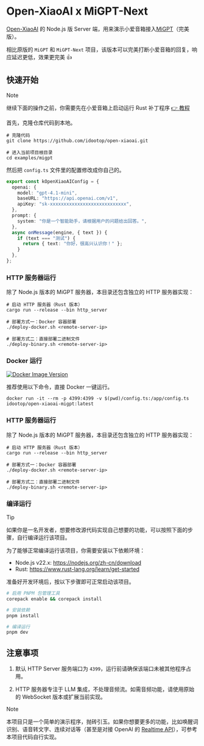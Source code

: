 # Open-XiaoAI x MiGPT-Next

[Open-XiaoAI](https://github.com/idootop/open-xiaoai) 的 Node.js 版 Server 端，用来演示小爱音箱接入[MiGPT](https://github.com/idootop/mi-gpt)（完美版）。

相比原版的 `MiGPT` 和 `MiGPT-Next` 项目，该版本可以完美打断小爱音箱的回复，响应延迟更低，效果更完美 👍

## 快速开始

> [!NOTE]
> 继续下面的操作之前，你需要先在小爱音箱上启动运行 Rust 补丁程序 [👉 教程](../../packages/client-rust/README.md)

首先，克隆仓库代码到本地。

```shell
# 克隆代码
git clone https://github.com/idootop/open-xiaoai.git

# 进入当前项目根目录
cd examples/migpt
```

然后把 `config.ts` 文件里的配置修改成你自己的。

```typescript
export const kOpenXiaoAIConfig = {
  openai: {
    model: "gpt-4.1-mini",
    baseURL: "https://api.openai.com/v1",
    apiKey: "sk-xxxxxxxxxxxxxxxxxxxxxxxxxxxx",
  },
  prompt: {
    system: "你是一个智能助手，请根据用户的问题给出回答。",
  },
  async onMessage(engine, { text }) {
    if (text === "测试") {
      return { text: "你好，很高兴认识你！" };
    }
  },
};
```

### HTTP 服务器运行

除了 Node.js 版本的 MiGPT 服务器，本目录还包含独立的 HTTP 服务器实现：

```shell
# 启动 HTTP 服务器（Rust 版本）
cargo run --release --bin http_server

# 部署方式一：Docker 容器部署
./deploy-docker.sh <remote-server-ip>

# 部署方式二：直接部署二进制文件
./deploy-binary.sh <remote-server-ip>
```

### Docker 运行

[![Docker Image Version](https://img.shields.io/docker/v/idootop/open-xiaoai-migpt?color=%23086DCD&label=docker%20image)](https://hub.docker.com/r/idootop/open-xiaoai-migpt)

推荐使用以下命令，直接 Docker 一键运行。

```shell
docker run -it --rm -p 4399:4399 -v $(pwd)/config.ts:/app/config.ts idootop/open-xiaoai-migpt:latest
```

### HTTP 服务器运行

除了 Node.js 版本的 MiGPT 服务器，本目录还包含独立的 HTTP 服务器实现：

```shell
# 启动 HTTP 服务器（Rust 版本）
cargo run --release --bin http_server

# 部署方式一：Docker 容器部署
./deploy-docker.sh <remote-server-ip>

# 部署方式二：直接部署二进制文件
./deploy-binary.sh <remote-server-ip>
```

### 编译运行

> [!TIP]
> 如果你是一名开发者，想要修改源代码实现自己想要的功能，可以按照下面的步骤，自行编译运行该项目。

为了能够正常编译运行该项目，你需要安装以下依赖环境：

- Node.js v22.x: https://nodejs.org/zh-cn/download
- Rust: https://www.rust-lang.org/learn/get-started

准备好开发环境后，按以下步骤即可正常启动该项目。

```bash
# 启用 PNPM 包管理工具
corepack enable && corepack install

# 安装依赖
pnpm install

# 编译运行
pnpm dev
```

## 注意事项

1. 默认 HTTP Server 服务端口为 `4399`，运行前请确保该端口未被其他程序占用。

2. HTTP 服务器专注于 LLM 集成，不处理音频流。如需音频功能，请使用原始的 WebSocket 版本或扩展当前实现。

> [!NOTE]
> 本项目只是一个简单的演示程序，抛砖引玉。如果你想要更多的功能，比如唤醒词识别、语音转文字、连续对话等（甚至是对接 OpenAI 的 [Realtime API](https://platform.openai.com/docs/guides/realtime)），可参考本项目代码自行实现。
